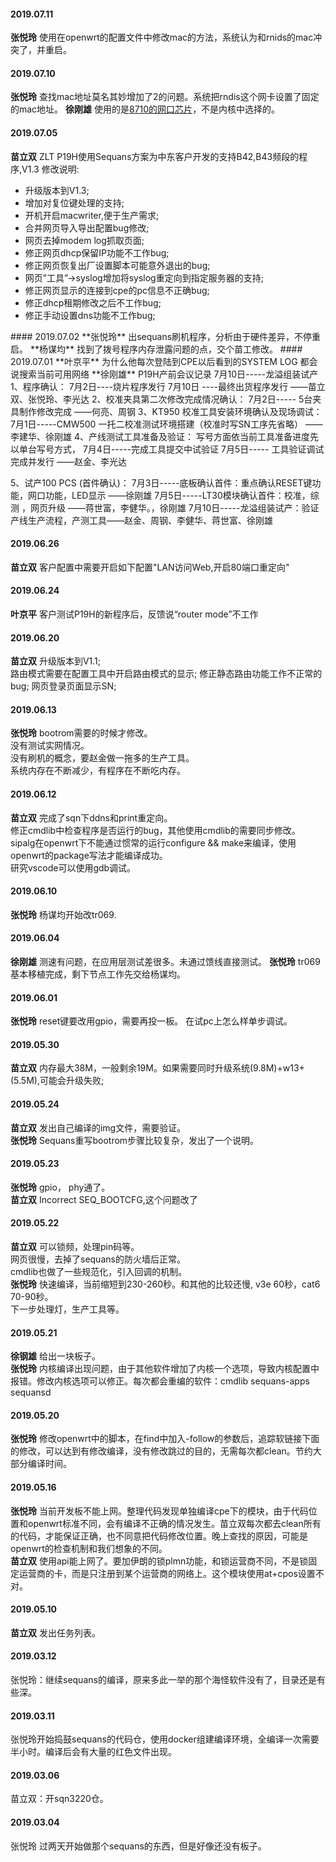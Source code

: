 
#### 2019.07.11
**张悦玲**  使用在openwrt的配置文件中修改mac的方法，系统认为和rnids的mac冲突了，并重启。
#### 2019.07.10
**张悦玲**  查找mac地址莫名其妙增加了2的问题。系统把rndis这个网卡设置了固定的mac地址。
**徐刚雄**  使用的是[8710的网口芯片](http://192.168.1.93:8000/sequans/LAN8710a.PDF.pdf)，不是内核中选择的。
#### 2019.07.05
**苗立双**  ZLT P19H使用Sequans方案为中东客户开发的支持B42,B43频段的程序,V1.3<hide>
修改说明:
- 升级版本到V1.3;
- 增加对复位键处理的支持;
- 开机开启macwriter,便于生产需求;
- 合并网页导入导出配置bug修改;
- 网页去掉modem log抓取页面;
- 修正网页dhcp保留IP功能不工作bug;
- 修正网页恢复出厂设置脚本可能意外退出的bug;
- 网页”工具”->syslog增加将syslog重定向到指定服务器的支持;
- 修正网页显示的连接到cpe的pc信息不正确bug;
- 修正dhcp租期修改之后不工作bug;
- 修正手动设置dns功能不工作bug;
</hide>
#### 2019.07.02
**张悦玲**  出sequans刷机程序，分析由于硬件差异，不停重启。
**杨谋均**  找到了拨号程序内存泄露问题的点，交个苗工修改。
#### 2019.07.01
**叶京平**  为什么他每次登陆到CPE以后看到的SYSTEM LOG 都会说搜索当前可用网络
**徐刚雄**  P19H产前会议记录 7月10日-----龙溢组装试产 <hide>  
1、程序确认：  7月2日----烧片程序发行
                         7月10日 ----最终出货程序发行
                                              ――苗立双、张悦玲、李光达
2、校准夹具第二次修改完成情况确认：
                        7月2日-----   5台夹具制作修改完成
                                               ――何亮、周钢
3、KT950 校准工具安装环境确认及现场调试：
                         7月1日-----CMW500   一托二校准测试环境搭建（校准时写SN工序先省略）
                                                ――李建华、徐刚雄
4、产线测试工具准备及验证：
                   写号方面依当前工具准备进度先以单台写号方式，
                  7月4日-----完成工具提交中试验证 
                  7月5日----- 工具验证调试完成并发行
                                                            ――赵金、李光达
        
5、试产100 PCS (首件确认)：
              7月3日-----底板确认首件：重点确认RESET键功能，网口功能，LED显示    ――徐刚雄
              7月5日-----LT30模块确认首件：校准，综测 ，网页升级  ――蒋世富，李健华。，徐刚雄
               7月10日-----龙溢组装试产：验证产线生产流程，产测工具――赵金、周钢、李健华、蒋世富、徐刚雄
</hide>

#### 2019.06.26
**苗立双**  客户配置中需要开启如下配置"LAN访问Web,开启80端口重定向"
#### 2019.06.24
**叶京平**  客户测试P19H的新程序后，反馈说“router mode”不工作
#### 2019.06.20
**苗立双**  升级版本到V1.1;<hide>  
路由模式需要在配置工具中开启路由模式的显示;
修正静态路由功能工作不正常的bug;
网页登录页面显示SN;
</hide>
#### 2019.06.13
**张悦玲**  bootrom需要的时候才修改。  
没有测试实网情况。  
没有刷机的概念，要赵金做一拖多的生产工具。  
系统内存在不断减少，有程序在不断吃内存。
#### 2019.06.12
**苗立双** 完成了sqn下ddns和print重定向。  
修正cmdlib中检查程序是否运行的bug，其他使用cmdlib的需要同步修改。  
sipalg在openwrt下不能通过惯常的运行configure && make来编译，使用openwrt的package写法才能编译成功。  
研究vscode可以使用gdb调试。
#### 2019.06.10
**张悦玲**  杨谋均开始改tr069.
#### 2019.06.04
**徐刚雄**  测速有问题，在应用层测试差很多。未通过馈线直接测试。
**张悦玲**  tr069基本移植完成，剩下节点工作先交给杨谋均。
#### 2019.06.01
**张悦玲**  reset键要改用gpio，需要再投一板。
在试pc上怎么样单步调试。
#### 2019.05.30
**苗立双** 内存最大38M，一般剩余19M。如果需要同时升级系统(9.8M)+w13+(5.5M),可能会升级失败;
#### 2019.05.24
**苗立双** 发出自己编译的img文件，需要验证。  
**张悦玲** Sequans重写bootrom步骤比较复杂，发出了一个说明。
#### 2019.05.23
**张悦玲** gpio， phy通了。  
**苗立双** Incorrect SEQ_BOOTCFG,这个问题改了
#### 2019.05.22
**苗立双** 可以锁频，处理pin码等。<br>网页很慢，去掉了sequans的防火墙后正常。<br>cmdlib也做了一些规范化，引入回调的机制。  
**张悦玲** 快速编译，当前缩短到230-260秒。和其他的比较还慢, v3e 60秒，cat6 70-90秒。<br> 下一步处理灯，生产工具等。
#### 2019.05.21
**徐钢雄** 给出一块板子。  
**张悦玲** 内核编译出现问题，由于其他软件增加了内核一个选项，导致内核配置中报错。修改内核选项可以修正。每次都会重编的软件：cmdlib sequans-apps sequansd
#### 2019.05.20
**张悦玲**  修改openwrt中的脚本，在find中加入-follow的参数后，追踪软链接下面的修改，可以达到有修改编译，没有修改跳过的目的，无需每次都clean。节约大部分编译时间。
#### 2019.05.16
**张悦玲** 当前开发板不能上网。整理代码发现单独编译cpe下的模块，由于代码位置和openwrt标准不同，会有编译不正确的情况发生。苗立双每次都去clean所有的代码，才能保证正确，也不同意把代码修改位置。晚上查找的原因，可能是openwrt的检查机制和我们想象的不同。  
**苗立双** 使用api能上网了。要加伊朗的锁plmn功能，和锁运营商不同，不是锁固定运营商的卡，而是只注册到某个运营商的网络上。这个模块使用at+cpos设置不对。
#### 2019.05.10
**苗立双** 发出任务列表。
#### 2019.03.12
张悦玲：继续sequans的编译，原来多此一举的那个海怪软件没有了，目录还是有些深。
#### 2019.03.11
张悦玲开始捣鼓sequans的代码仓，使用docker组建编译环境，全编译一次需要半小时。编译后会有大量的红色文件出现。
#### 2019.03.06
苗立双：开sqn3220仓。
#### 2019.03.04
张悦玲 过两天开始做那个sequans的东西，但是好像还没有板子。